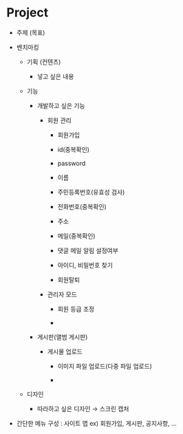 # Project

- 주제 (목표) 

- 벤치마킹
  - 기획 (컨텐츠) 
    - 넣고 싶은 내용 

  - 기능
    - 개발하고 싶은 기능 

      - 회원 관리
        -  회원가입
          - id(중복확인)
          - password
          - 이름
          - 주민등록번호(유효성 검사)
          - 전화번호(중복확인)
          - 주소 
          - 메일(중복확인)
          - 댓글 메일 알림 설정여부

        - 아이디, 비밀번호 찾기
    
        - 회원탈퇴
        

      - 관리자 모드

        - 회원 등급 조정

        -

        

        

    - 게시판(앨범 게시판)

      - 게시물 업로드
        - 이미지 파일 업로드(다중 파일 업로드)

        - 

  - 디자인

    - 따라하고 싶은 디자인 &rarr; 스크린 캡처



- 간단한 메뉴 구성 : 사이트 맵 ex) 회원가입, 게시판, 공지사항, ...

  